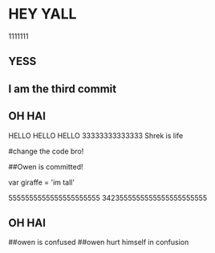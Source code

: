 # HEY YALL
1111111
## YESS
## I am the third commit
## OH HAI
HELLO HELLO HELLO
33333333333333
Shrek is life










#change the code bro!




##Owen is committed!



var giraffe = 'im tall'

5555555555555555555555
3423555555555555555555555

## OH HAI




























##owen is confused
##owen hurt himself in confusion
